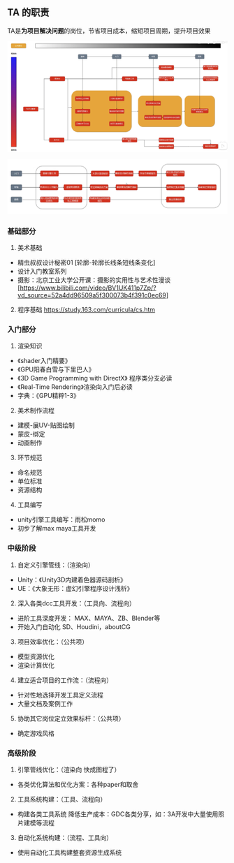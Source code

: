 ## TA 的职责

TA是**为项目解决问题**的岗位，节省项目成本，缩短项目周期，提升项目效果

![](https://raw.githubusercontent.com/Shersonya/img/master/20220707213508.png)

![](https://raw.githubusercontent.com/Shersonya/img/master/20220707235130.png)

### 基础部分
1. 美术基础
- 精虫叔叔设计秘密01 [轮廓-轮廓长线条短线条变化]
- 设计入门教室系列
- 摄影：北京工业大学公开课：摄影的实用性与艺术性漫谈[https://www.bilibili.com/video/BV1UK411p7Zp/?vd_source=52a4dd96509a5f300073b4f391c0ec69]

2. 程序基础 https://study.163.com/curricula/cs.htm

### 入门部分
1. 渲染知识
- 《shader入门精要》
- 《GPU阳春白雪与下里巴人》
- 《3D Game Programming with DirectX》 程序类分支必读
- 《Real-Time Rendering》渲染向入门后必读
- 字典：《GPU精粹1-3》
2. 美术制作流程
- 建模-展UV-贴图绘制
- 蒙皮-绑定
- 动画制作
3. 环节规范
- 命名规范
- 单位标准
- 资源结构
4. 工具编写
- unity引擎工具编写：雨松momo
- 初步了解max maya工具开发

### 中级阶段
1. 自定义引擎管线：（渲染向）
- Unity：《Unity3D内建着色器源码剖析》
- UE：《大象无形：虚幻引擎程序设计浅析》
2. 深入各类dcc工具开发：（工具向、流程向）
- 进阶工具深度开发： MAX、MAYA、ZB、Blender等
- 开始入门自动化 SD、Houdini，aboutCG
3. 项目效率优化：（公共项）
- 模型资源优化
- 渲染计算优化
4. 建立适合项目的工作流：（流程向）
- 针对性地选择开发工具定义流程
- 大量文档及案例工作
5. 协助其它岗位定立效果标杆：（公共项）
- 确定游戏风格

### 高级阶段
1. 引擎管线优化：（渲染向 快成图程了）
- 各类优化算法和优化方案：各种paper和取舍
2. 工具系统构建：（工具、流程向）
- 构建各类工具系统 降低生产成本：GDC各类分享，如：3A开发中大量使用照片建模等流程
3. 自动化系统构建：（流程、工具向）
- 使用自动化工具构建整套资源生成系统

